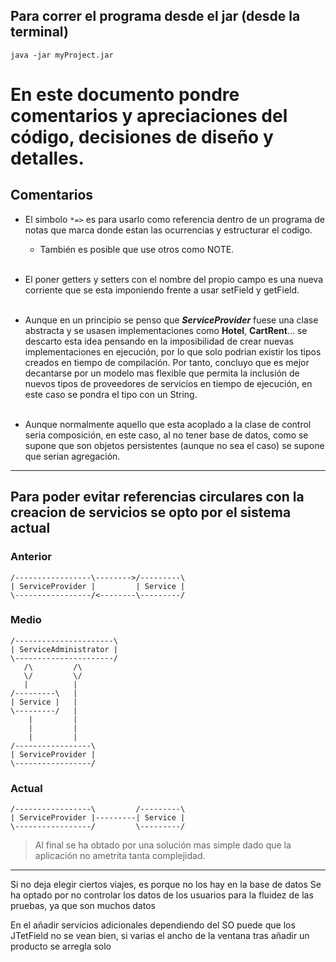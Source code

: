 ## Para correr el programa desde el jar (desde la terminal)
```
java -jar myProject.jar
```

# En este documento pondre comentarios y apreciaciones del código, decisiones de diseño y detalles.

## Comentarios  

* El simbolo `*=>` es para usarlo como referencia dentro de un programa de notas que marca donde estan las ocurrencias y estructurar el codigo.
  * También es posible que use otros como NOTE.
<br><br>

* El poner getters y setters con el nombre del propio campo es una nueva corriente que se esta imponiendo frente a usar setField y getField.
<br><br>

* Aunque en un principio se penso que ***ServiceProvider*** fuese una clase abstracta y se usasen implementaciones como **Hotel**, **CartRent**... se descarto esta idea pensando en la imposibilidad de crear nuevas implementaciones en ejecución, por lo que solo podrian existir los tipos creados en tiempo de compilación. Por tanto, concluyo que es mejor decantarse por un modelo mas flexible que permita la inclusión de nuevos tipos de proveedores de servicios en tiempo de ejecución, en este caso se pondra el tipo con un String.
<br><br>

* Aunque normalmente aquello que esta acoplado a la clase de control seria composición, en este caso, al no tener base de datos, como se supone que son objetos persistentes (aunque no sea el caso) se supone que serian agregación.

****

## Para poder evitar referencias circulares con la creacion de servicios se opto por el sistema actual  


### Anterior  
 ~~~
/-----------------\-------->/---------\
| ServiceProvider |         | Service |
\-----------------/<--------\---------/
~~~

### Medio 
~~~
/----------------------\
| ServiceAdministrator |
\----------------------/
   /\         /\
   \/         \/
   |          |
/---------\   |
| Service |   |
\---------/   |
    |         |
    |         |
    |         |
/-----------------\
| ServiceProvider |
\-----------------/
~~~

### Actual
~~~
/-----------------\         /---------\
| ServiceProvider |---------| Service |
\-----------------/         \---------/
~~~ 

> Al final se ha obtado por una solución mas simple dado que la aplicación no ametrita tanta complejidad. 

***


Si no deja elegir ciertos viajes, es porque no los hay en la base de datos
Se ha optado por no controlar los datos de los usuarios para la fluidez de las pruebas, ya que son muchos datos

En el añadir servicios adicionales dependiendo del SO puede que los JTetField no se vean bien, si varias el ancho de la ventana tras añadir un producto se arregla solo